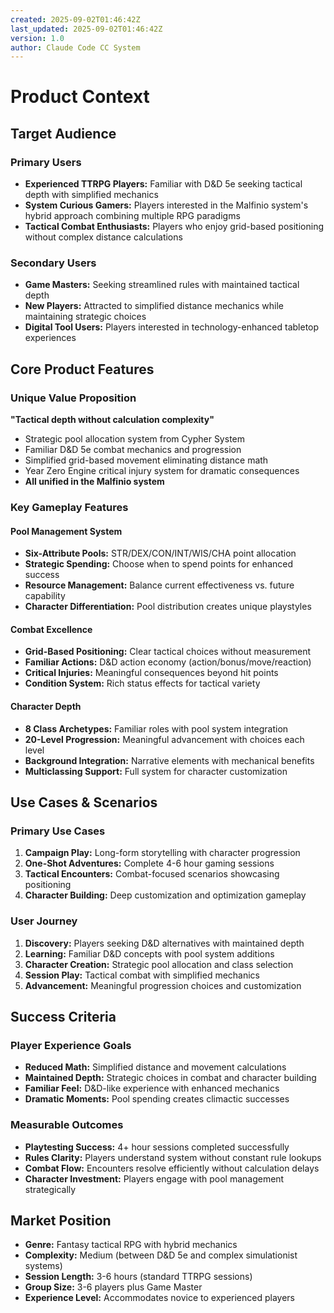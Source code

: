 ```yaml
---
created: 2025-09-02T01:46:42Z
last_updated: 2025-09-02T01:46:42Z
version: 1.0
author: Claude Code CC System
---
```


# Product Context

## Target Audience

### Primary Users
- **Experienced TTRPG Players:** Familiar with D&D 5e seeking tactical depth with simplified mechanics
- **System Curious Gamers:** Players interested in the Malfinio system's hybrid approach combining multiple RPG paradigms
- **Tactical Combat Enthusiasts:** Players who enjoy grid-based positioning without complex distance calculations

### Secondary Users
- **Game Masters:** Seeking streamlined rules with maintained tactical depth
- **New Players:** Attracted to simplified distance mechanics while maintaining strategic choices
- **Digital Tool Users:** Players interested in technology-enhanced tabletop experiences

## Core Product Features

### Unique Value Proposition
**"Tactical depth without calculation complexity"**
- Strategic pool allocation system from Cypher System
- Familiar D&D 5e combat mechanics and progression
- Simplified grid-based movement eliminating distance math
- Year Zero Engine critical injury system for dramatic consequences
- **All unified in the Malfinio system**

### Key Gameplay Features

#### Pool Management System
- **Six-Attribute Pools:** STR/DEX/CON/INT/WIS/CHA point allocation
- **Strategic Spending:** Choose when to spend points for enhanced success
- **Resource Management:** Balance current effectiveness vs. future capability
- **Character Differentiation:** Pool distribution creates unique playstyles

#### Combat Excellence
- **Grid-Based Positioning:** Clear tactical choices without measurement
- **Familiar Actions:** D&D action economy (action/bonus/move/reaction)
- **Critical Injuries:** Meaningful consequences beyond hit points
- **Condition System:** Rich status effects for tactical variety

#### Character Depth
- **8 Class Archetypes:** Familiar roles with pool system integration
- **20-Level Progression:** Meaningful advancement with choices each level
- **Background Integration:** Narrative elements with mechanical benefits
- **Multiclassing Support:** Full system for character customization

## Use Cases & Scenarios

### Primary Use Cases
1. **Campaign Play:** Long-form storytelling with character progression
2. **One-Shot Adventures:** Complete 4-6 hour gaming sessions
3. **Tactical Encounters:** Combat-focused scenarios showcasing positioning
4. **Character Building:** Deep customization and optimization gameplay

### User Journey
1. **Discovery:** Players seeking D&D alternatives with maintained depth
2. **Learning:** Familiar D&D concepts with pool system additions
3. **Character Creation:** Strategic pool allocation and class selection
4. **Session Play:** Tactical combat with simplified mechanics
5. **Advancement:** Meaningful progression choices and customization

## Success Criteria

### Player Experience Goals
- **Reduced Math:** Simplified distance and movement calculations
- **Maintained Depth:** Strategic choices in combat and character building
- **Familiar Feel:** D&D-like experience with enhanced mechanics
- **Dramatic Moments:** Pool spending creates climactic successes

### Measurable Outcomes
- **Playtesting Success:** 4+ hour sessions completed successfully
- **Rules Clarity:** Players understand system without constant rule lookups
- **Combat Flow:** Encounters resolve efficiently without calculation delays
- **Character Investment:** Players engage with pool management strategically

## Market Position
- **Genre:** Fantasy tactical RPG with hybrid mechanics
- **Complexity:** Medium (between D&D 5e and complex simulationist systems)
- **Session Length:** 3-6 hours (standard TTRPG sessions)
- **Group Size:** 3-6 players plus Game Master
- **Experience Level:** Accommodates novice to experienced players